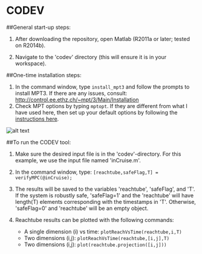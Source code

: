 # CODEV

##General start-up steps:

1. After downloading the repository, open Matlab (R2011a or later; tested on R2014b).

2. Navigate to the 'codev' directory (this will ensure it is in your workspace).


##One-time installation steps:

1. In the command window, type ```install_mpt3``` and follow the prompts to install MPT3. 
If there are any issues, consult: http://control.ee.ethz.ch/~mpt/3/Main/Installation
2. Check MPT options by typing ```mptopt```. If they are different from what I have used here, then set up your default options by following the [instructions here](http://control.ee.ethz.ch/~mpt/3/Main/FAQ).

![alt text](https://bytebucket.org/nchan2/codev/raw/6cdcd30ccebbeca3f19b94fe0bdbc503423c671c/MPT3_mptopt.png)


##To run the CODEV tool:

1. Make sure the desired input file is in the 'codev'-directory. For this example, we use the input file named 'inCruise.m'.

2. In the command window, type: ```[reachtube,safeFlag,T] = verifyMPC(@inCruise);```

3. The results will be saved to the variables 'reachtube', 'safeFlag', and 'T'. 
If the system is robustly safe, 'safeFlag=1' and the 'reachtube' will have length(T) elements corresponding with the timestamps in 'T'. Otherwise, 'safeFlag=0' and 'reachtube' will be an empty object.

4. Reachtube results can be plotted with the following commands:
    * A single dimension (i) vs time: ```plotReachVsTime(reachtube,i,T)```
    * Two dimensions (i,j): ```plotReachVsTime(reachtube,[i,j],T)```
    * Two dimensions (i,j): ```plot(reachtube.projection([i,j]))```